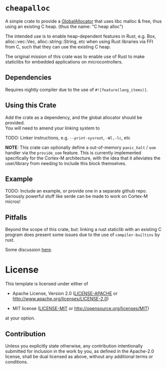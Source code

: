 # `cheapalloc`

A simple crate to provide a [GlobalAllocator](https://doc.rust-lang.org/edition-guide/rust-2018/platform-and-target-support/global-allocators.html) that uses libc malloc & free, 
thus using an existing C heap. (thus the name: "C heap alloc")

The intended use is to enable heap-dependent features in Rust, e.g. Box, alloc::vec::Vec, alloc::string::String, etc when using 
Rust libraries via FFI from C, such that they can use the existing C heap. 

The original mission of this crate was to enable use of Rust to make staticlibs for embedded applications on microcontrollers.

## Dependencies

Requires nightly compiler due to the use of `#![feature(lang_items)]`.

## Using this Crate

Add the crate as a dependency, and the global allocator should be provided. \
You will need to amend your linking system to 

TODO: Linker instructions, e.g. `--print-sysroot`, `-Wl,-lc`, etc

**NOTE**: This crate can optionally define a out-of-memory `panic_halt` / `oom` handler via the `provide_oom` feature.
This is currently implemented specifically for the Cortex-M architecture, with the idea that it alleviates the
user/library from needing to include this block themselves.

## Example

TODO: Include an example, or provide one in a separate github repo. Seriously powerful stuff like serde can be made to
work on Cortex-M micros!

## Pitfalls

Beyond the scope of this crate, but: linking a rust staticlib with an existing C program does present some issues
due to the use of `compiler-builtins` by rust.

Some discussion [here](https://github.com/rust-lang/compiler-builtins/issues/345).

# License

This template is licensed under either of

- Apache License, Version 2.0 ([LICENSE-APACHE](LICENSE-APACHE) or
  http://www.apache.org/licenses/LICENSE-2.0)

- MIT license ([LICENSE-MIT](LICENSE-MIT) or http://opensource.org/licenses/MIT)

at your option.

## Contribution

Unless you explicitly state otherwise, any contribution intentionally submitted
for inclusion in the work by you, as defined in the Apache-2.0 license, shall be
dual licensed as above, without any additional terms or conditions.
